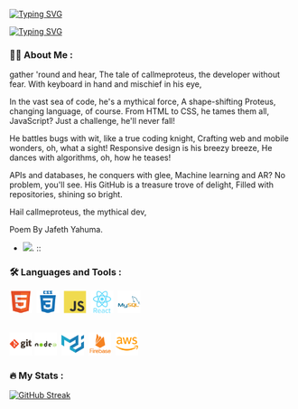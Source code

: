 <a href="https://git.io/typing-svg"><img src="https://readme-typing-svg.herokuapp.com?font=Fira+Code&size=29&pause=1000&center=true&width=435&lines=Well%2C+here+I+am+%F0%9F%98%8F" alt="Typing SVG" /></a>

<a href="https://git.io/typing-svg"><img src="https://readme-typing-svg.herokuapp.com?font=Fira+Code&pause=1000&color=F70C1E&center=true&multiline=true&width=435&lines=Call+Me+Proteus" alt="Typing SVG" /></a>




### :woman_technologist: About Me :

gather 'round and hear,
The tale of callmeproteus, the developer without fear.
With keyboard in hand and mischief in his eye,

In the vast sea of code, he's a mythical force,
A shape-shifting Proteus, changing language, of course.
From HTML to CSS, he tames them all,
JavaScript? Just a challenge, he'll never fall!

He battles bugs with wit, like a true coding knight,
Crafting web and mobile wonders, oh, what a sight!
Responsive design is his breezy breeze,
He dances with algorithms, oh, how he teases!

APIs and databases, he conquers with glee,
Machine learning and AR? No problem, you'll see.
His GitHub is a treasure trove of delight,
Filled with repositories, shining so bright.

Hail callmeproteus, the mythical dev,

Poem By Jafeth Yahuma.


- <img src="https://media.giphy.com/media/WUlplcMpOCEmTGBtBW/giphy.gif" width="30">.     ::



### :hammer_and_wrench: Languages and Tools :



<div>

<img src="https://github.com/devicons/devicon/blob/master/icons/html5/html5-original.svg" title="HTML5" alt="HTML" width="40" height="40"/>&nbsp;
  <img src="https://github.com/devicons/devicon/blob/master/icons/css3/css3-plain-wordmark.svg"  title="CSS3" alt="CSS" width="40" height="40"/>&nbsp;
   <img src="https://github.com/devicons/devicon/blob/master/icons/javascript/javascript-original.svg" title="JavaScript" alt="JavaScript" width="40" height="40"/>&nbsp;
  <img src="https://github.com/devicons/devicon/blob/master/icons/react/react-original-wordmark.svg" title="React" alt="React" width="40" height="40"/>&nbsp;
    <img src="https://github.com/devicons/devicon/blob/master/icons/mysql/mysql-original-wordmark.svg" title="MySQL"  alt="MySQL" width="40" height="40"/>&nbsp;
 

 
  <br>
    <img src="https://github.com/devicons/devicon/blob/master/icons/git/git-original-wordmark.svg" title="Git" **alt="Git" width="40" height="40"/>
  <img src="https://github.com/devicons/devicon/blob/master/icons/nodejs/nodejs-original-wordmark.svg" title="NodeJS" alt="NodeJS" width="40" height="40"/>&nbsp;
  <img src="https://github.com/devicons/devicon/blob/master/icons/materialui/materialui-original.svg" title="Material UI" alt="Material UI" width="40" height="40"/>&nbsp;
   <img src="https://github.com/devicons/devicon/blob/master/icons/firebase/firebase-plain-wordmark.svg" title="Firebase" alt="Firebase" width="40" height="40"/>&nbsp;
  <img src="https://github.com/devicons/devicon/blob/master/icons/amazonwebservices/amazonwebservices-plain-wordmark.svg" title="AWS" alt="AWS" width="40" height="40"/>&nbsp;
  <br>
   


</div>


### :fire: My Stats :

[![GitHub Streak](http://github-readme-streak-stats.herokuapp.com?user=callmeproteus&theme=tokyonight&hide_border=true)](https://git.io/streak-stats)

